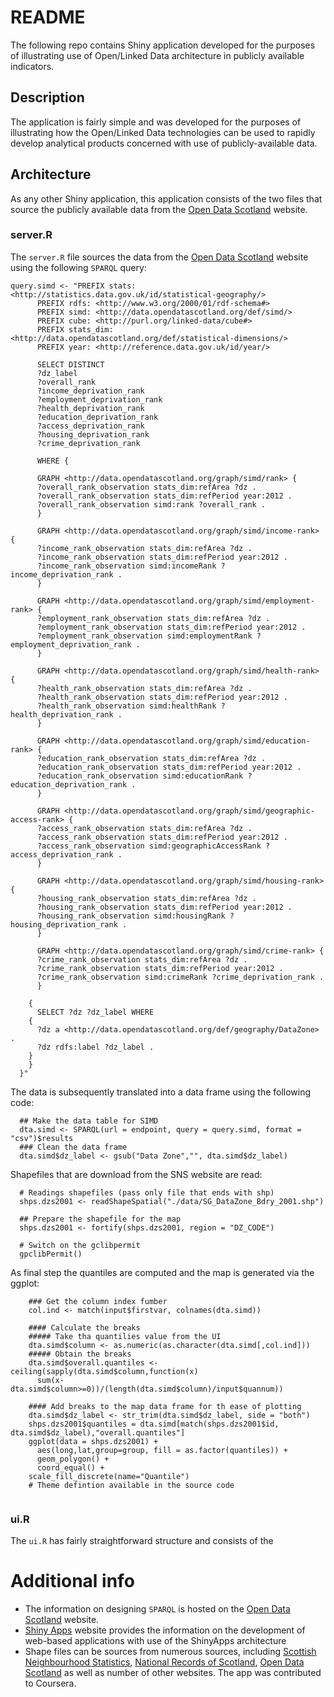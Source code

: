 # README
The following repo contains Shiny application developed for the purposes of illustrating use of Open/Linked Data architecture in publicly available indicators.

## Description
The application is fairly simple and was developed for the purposes of illustrating how the Open/Linked Data technologies can be used to rapidly develop analytical products concerned with use of publicly-available data.

## Architecture
As any other Shiny application, this application consists of the two files that source the publicly available data from the [Open Data Scotland](http://www.opendatascotland.org) website. 

### server.R
The `server.R` file sources the data from the [Open Data Scotland](http://www.opendatascotland.org) website using the following `SPARQL` query:

```
query.simd <- "PREFIX stats: <http://statistics.data.gov.uk/id/statistical-geography/>
      PREFIX rdfs: <http://www.w3.org/2000/01/rdf-schema#>
      PREFIX simd: <http://data.opendatascotland.org/def/simd/>
      PREFIX cube: <http://purl.org/linked-data/cube#>
      PREFIX stats_dim: <http://data.opendatascotland.org/def/statistical-dimensions/>
      PREFIX year: <http://reference.data.gov.uk/id/year/>

      SELECT DISTINCT
      ?dz_label
      ?overall_rank
      ?income_deprivation_rank
      ?employment_deprivation_rank
      ?health_deprivation_rank
      ?education_deprivation_rank
      ?access_deprivation_rank
      ?housing_deprivation_rank
      ?crime_deprivation_rank

      WHERE {

      GRAPH <http://data.opendatascotland.org/graph/simd/rank> {
      ?overall_rank_observation stats_dim:refArea ?dz .
      ?overall_rank_observation stats_dim:refPeriod year:2012 .
      ?overall_rank_observation simd:rank ?overall_rank .
      }

      GRAPH <http://data.opendatascotland.org/graph/simd/income-rank> {
      ?income_rank_observation stats_dim:refArea ?dz .
      ?income_rank_observation stats_dim:refPeriod year:2012 .
      ?income_rank_observation simd:incomeRank ?income_deprivation_rank .
      }

      GRAPH <http://data.opendatascotland.org/graph/simd/employment-rank> {
      ?employment_rank_observation stats_dim:refArea ?dz .
      ?employment_rank_observation stats_dim:refPeriod year:2012 .
      ?employment_rank_observation simd:employmentRank ?employment_deprivation_rank .
      }

      GRAPH <http://data.opendatascotland.org/graph/simd/health-rank> {
      ?health_rank_observation stats_dim:refArea ?dz .
      ?health_rank_observation stats_dim:refPeriod year:2012 .
      ?health_rank_observation simd:healthRank ?health_deprivation_rank .
      }

      GRAPH <http://data.opendatascotland.org/graph/simd/education-rank> {
      ?education_rank_observation stats_dim:refArea ?dz .
      ?education_rank_observation stats_dim:refPeriod year:2012 .
      ?education_rank_observation simd:educationRank ?education_deprivation_rank .
      }

      GRAPH <http://data.opendatascotland.org/graph/simd/geographic-access-rank> {
      ?access_rank_observation stats_dim:refArea ?dz .
      ?access_rank_observation stats_dim:refPeriod year:2012 .
      ?access_rank_observation simd:geographicAccessRank ?access_deprivation_rank .
      }

      GRAPH <http://data.opendatascotland.org/graph/simd/housing-rank> {
      ?housing_rank_observation stats_dim:refArea ?dz .
      ?housing_rank_observation stats_dim:refPeriod year:2012 .
      ?housing_rank_observation simd:housingRank ?housing_deprivation_rank .
      }

      GRAPH <http://data.opendatascotland.org/graph/simd/crime-rank> {
      ?crime_rank_observation stats_dim:refArea ?dz .
      ?crime_rank_observation stats_dim:refPeriod year:2012 .
      ?crime_rank_observation simd:crimeRank ?crime_deprivation_rank .
      }

    {
      SELECT ?dz ?dz_label WHERE
    {
      ?dz a <http://data.opendatascotland.org/def/geography/DataZone> .
      ?dz rdfs:label ?dz_label .
    }
    }
  }"

```

The data is subsequently translated into a data frame using the following code:

```
  ## Make the data table for SIMD
  dta.simd <- SPARQL(url = endpoint, query = query.simd, format = "csv")$results
  ### Clean the data frame
  dta.simd$dz_label <- gsub("Data Zone","", dta.simd$dz_label)
```

Shapefiles that are download from the SNS website are read:

```
  # Readings shapefiles (pass only file that ends with shp)
  shps.dzs2001 <- readShapeSpatial("./data/SG_DataZone_Bdry_2001.shp")

  ## Prepare the shapefile for the map
  shps.dzs2001 <- fortify(shps.dzs2001, region = "DZ_CODE")

  # Switch on the gclibpermit
  gpclibPermit()
```

As final step the quantiles are computed and the map is generated via the ggplot:

```
    ### Get the column index fumber
    col.ind <- match(input$firstvar, colnames(dta.simd))

    #### Calculate the breaks
    ##### Take tha quantilies value from the UI
    dta.simd$column <- as.numeric(as.character(dta.simd[,col.ind]))
    ##### Obtain the breaks
    dta.simd$overall.quantiles <- ceiling(sapply(dta.simd$column,function(x)
      sum(x-dta.simd$column>=0))/(length(dta.simd$column)/input$quannum))

    #### Add breaks to the map data frame for th ease of plotting
    dta.simd$dz_label <- str_trim(dta.simd$dz_label, side = "both")
    shps.dzs2001$quantiles = dta.simd[match(shps.dzs2001$id, dta.simd$dz_label),"overall.quantiles"]
    ggplot(data = shps.dzs2001) +
      aes(long,lat,group=group, fill = as.factor(quantiles)) +
      geom_polygon() +
      coord_equal() +
    scale_fill_discrete(name="Quantile")
    # Theme defintion available in the source code
    
```

### ui.R
The `ui.R` has fairly straightforward structure and consists of the 
# Additional info
* The information on designing `SPARQL` is hosted on the [Open Data Scotland]() website.
* [Shiny Apps]() website provides the information on the development of web-based applications with use of the ShinyApps architecture
* Shape files can be sources from numerous sources, including [Scottish Neighbourhood Statistics](http://www.sns.gov.uk/), [National Records of Scotland](http://www.nrscotland.gov.uk/), [Open Data Scotland](http://www.opendatascotland.org/) as well as number of other websites. The app was contributed to Coursera.